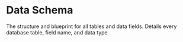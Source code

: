# Data Schema
The structure and blueprint for all tables and data fields. Details every database table, field name, and data type

